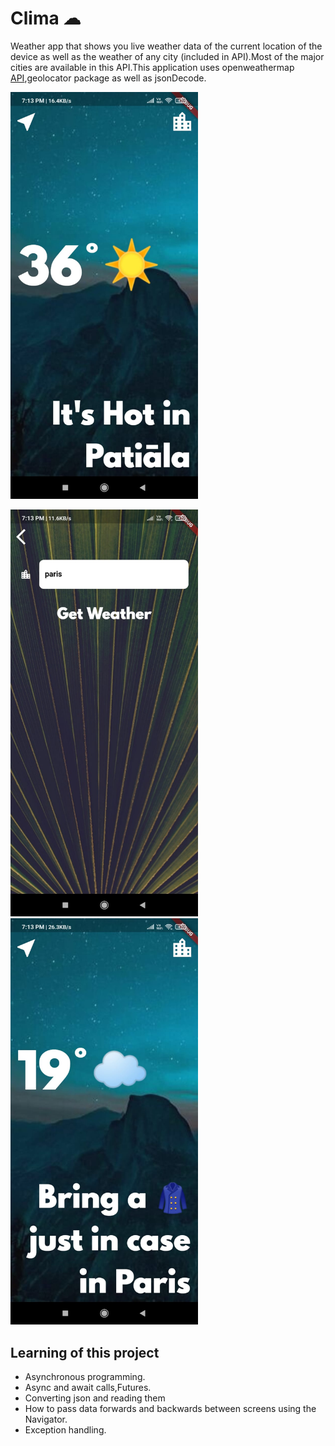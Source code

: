 # Clima ☁

Weather app that shows you live weather data of the current location of the device as well as the weather of any city (included in API).Most of the major cities are available in this API.This application uses openweathermap [API](https://developer.accuweather.com/?gclid=Cj0KCQjwsdiTBhD5ARIsAIpW8CIqfIFRV_XkahGC7MIZaxfB8OQ5O5ABAWmZqwf3jYif7DanhvP92ssaAoJ3EALw_wcB),geolocator package as well as jsonDecode.

<img src='https://github.com/Arth-999/Images/blob/main/clima3.jpg' width='300'>

<img src='https://github.com/Arth-999/Images/blob/main/clima2.jpg' width='300'>     <img src='https://github.com/Arth-999/Images/blob/main/clima1.jpg' width='300'>


## Learning of this project

- Asynchronous programming.
- Async and await calls,Futures.
- Converting json and reading them
- How to pass data forwards and backwards between screens using the Navigator.
- Exception handling.



